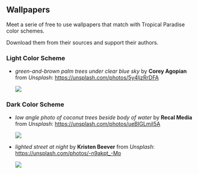 ## Wallpapers

Meet a serie of free to use wallpapers that match with Tropical Paradise
color schemes.

Download them from their sources and support their authors.

### Light Color Scheme

  + _green-and-brown palm trees under clear blue sky_ by __Corey Agopian__
    from _Unsplash_: https://unsplash.com/photos/5y4ljzRrDFA

    ![](https://images.unsplash.com/photo-1499561385668-5ebdb06a79bc?ixlib=rb-4.0.3&ixid=MnwxMjA3fDB8MHxwaG90by1wYWdlfHx8fGVufDB8fHx8&auto=format&fit=crop&w=1469&q=80)

### Dark Color Scheme

  + _low angle photo of coconut trees beside body of water_ by __Recal Media__
    from _Unsplash_: https://unsplash.com/photos/ueBIGLmiI5A

    ![](https://images.unsplash.com/photo-1460627390041-532a28402358?ixlib=rb-4.0.3&ixid=MnwxMjA3fDB8MHxwaG90by1wYWdlfHx8fGVufDB8fHx8&auto=format&fit=crop&w=1470&q=80)

  + _lighted street at night_ by __Kristen Beever__ from _Unsplash_: https://unsplash.com/photos/-n9akpt_-Mo

    ![](https://images.unsplash.com/photo-1559117313-0f36f6c6874a?ixlib=rb-4.0.3&ixid=MnwxMjA3fDB8MHxwaG90by1wYWdlfHx8fGVufDB8fHx8&auto=format&fit=crop&w=1470&q=80)
